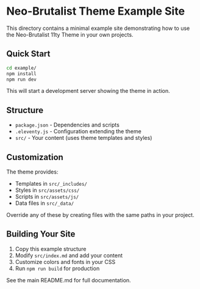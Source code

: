 # Neo-Brutalist Theme Example Site

This directory contains a minimal example site demonstrating how to use the
Neo-Brutalist 11ty Theme in your own projects.

## Quick Start

```bash
cd example/
npm install
npm run dev
```

This will start a development server showing the theme in action.

## Structure

- `package.json` - Dependencies and scripts
- `.eleventy.js` - Configuration extending the theme
- `src/` - Your content (uses theme templates and styles)

## Customization

The theme provides:

- Templates in `src/_includes/`
- Styles in `src/assets/css/`
- Scripts in `src/assets/js/`
- Data files in `src/_data/`

Override any of these by creating files with the same paths in your project.

## Building Your Site

1. Copy this example structure
2. Modify `src/index.md` and add your content
3. Customize colors and fonts in your CSS
4. Run `npm run build` for production

See the main README.md for full documentation.

